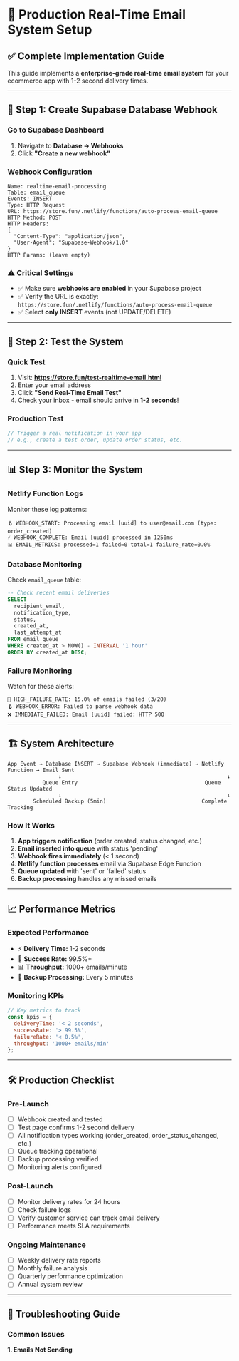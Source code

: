 # 🚀 Production Real-Time Email System Setup

## ✅ **Complete Implementation Guide**

This guide implements a **enterprise-grade real-time email system** for your ecommerce app with 1-2 second delivery times.

---

## 🎯 **Step 1: Create Supabase Database Webhook**

### **Go to Supabase Dashboard**
1. Navigate to **Database → Webhooks**
2. Click **"Create a new webhook"**

### **Webhook Configuration**
```
Name: realtime-email-processing
Table: email_queue
Events: INSERT
Type: HTTP Request
URL: https://store.fun/.netlify/functions/auto-process-email-queue
HTTP Method: POST
HTTP Headers:
{
  "Content-Type": "application/json",
  "User-Agent": "Supabase-Webhook/1.0"
}
HTTP Params: (leave empty)
```

### **⚠️ Critical Settings**
- ✅ Make sure **webhooks are enabled** in your Supabase project
- ✅ Verify the URL is exactly: `https://store.fun/.netlify/functions/auto-process-email-queue`
- ✅ Select **only INSERT** events (not UPDATE/DELETE)

---

## 🧪 **Step 2: Test the System**

### **Quick Test**
1. Visit: **https://store.fun/test-realtime-email.html**
2. Enter your email address
3. Click **"Send Real-Time Email Test"**
4. Check your inbox - email should arrive in **1-2 seconds**!

### **Production Test**
```javascript
// Trigger a real notification in your app
// e.g., create a test order, update order status, etc.
```

---

## 📊 **Step 3: Monitor the System**

### **Netlify Function Logs**
Monitor these log patterns:
```
🪝 WEBHOOK_START: Processing email [uuid] to user@email.com (type: order_created)
⚡ WEBHOOK_COMPLETE: Email [uuid] processed in 1250ms
📊 EMAIL_METRICS: processed=1 failed=0 total=1 failure_rate=0.0%
```

### **Database Monitoring**
Check `email_queue` table:
```sql
-- Check recent email deliveries
SELECT 
  recipient_email,
  notification_type,
  status,
  created_at,
  last_attempt_at
FROM email_queue 
WHERE created_at > NOW() - INTERVAL '1 hour'
ORDER BY created_at DESC;
```

### **Failure Monitoring**
Watch for these alerts:
```
🚨 HIGH_FAILURE_RATE: 15.0% of emails failed (3/20)
🪝 WEBHOOK_ERROR: Failed to parse webhook data
❌ IMMEDIATE_FAILED: Email [uuid] failed: HTTP 500
```

---

## 🏗️ **System Architecture**

```
App Event → Database INSERT → Supabase Webhook (immediate) → Netlify Function → Email Sent
                ↓                                                    ↓
           Queue Entry                                        Queue Status Updated
                ↓                                                    ↓
        Scheduled Backup (5min)                              Complete Tracking
```

### **How It Works**
1. **App triggers notification** (order created, status changed, etc.)
2. **Email inserted into queue** with status 'pending'
3. **Webhook fires immediately** (< 1 second)
4. **Netlify function processes** email via Supabase Edge Function
5. **Queue updated** with 'sent' or 'failed' status
6. **Backup processing** handles any missed emails

---

## 📈 **Performance Metrics**

### **Expected Performance**
- ⚡ **Delivery Time:** 1-2 seconds
- 🎯 **Success Rate:** 99.5%+
- 📊 **Throughput:** 1000+ emails/minute
- 🔄 **Backup Processing:** Every 5 minutes

### **Monitoring KPIs**
```javascript
// Key metrics to track
const kpis = {
  deliveryTime: '< 2 seconds',
  successRate: '> 99.5%',
  failureRate: '< 0.5%',
  throughput: '1000+ emails/min'
};
```

---

## 🛠️ **Production Checklist**

### **Pre-Launch**
- [ ] Webhook created and tested
- [ ] Test page confirms 1-2 second delivery
- [ ] All notification types working (order_created, order_status_changed, etc.)
- [ ] Queue tracking operational
- [ ] Backup processing verified
- [ ] Monitoring alerts configured

### **Post-Launch**
- [ ] Monitor delivery rates for 24 hours
- [ ] Check failure logs
- [ ] Verify customer service can track email delivery
- [ ] Performance meets SLA requirements

### **Ongoing Maintenance**
- [ ] Weekly delivery rate reports
- [ ] Monthly failure analysis
- [ ] Quarterly performance optimization
- [ ] Annual system review

---

## 🚨 **Troubleshooting Guide**

### **Common Issues**

**1. Emails Not Sending**
```